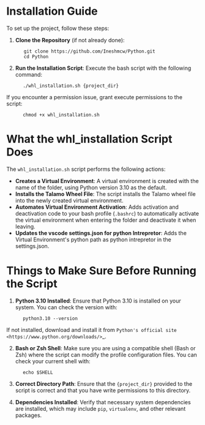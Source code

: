 
Installation Guide
==================

To set up the project, follow these steps:

1. **Clone the Repository** (if not already done):
   ```
      git clone https://github.com/Ineshmcw/Python.git
      cd Python
   ```

3. **Run the Installation Script**:
   Execute the bash script with the following command:
```
      ./whl_installation.sh {project_dir}
```

   If you encounter a permission issue, grant execute permissions to the script:
```
      chmod +x whl_installation.sh
```

What the whl_installation Script Does
====================

The `whl_installation.sh` script performs the following actions:

- **Creates a Virtual Environment**: A virtual environment is created with the name of the folder, using Python version 3.10 as the default.
- **Installs the Talamo Wheel File**: The script installs the Talamo wheel file into the newly created virtual environment.
- **Automates Virtual Environment Activation**: Adds activation and deactivation code to your bash profile (`.bashrc`) to automatically activate the virtual environment when entering the folder and deactivate it when leaving.
- **Updates the vscode settings.json for python Intrepretor**: Adds the Virtual Environment's python path as python intrepretor in the settings.json.

Things to Make Sure Before Running the Script
=============================================

1. **Python 3.10 Installed**:
   Ensure that Python 3.10 is installed on your system. You can check the version with:
```
      python3.10 --version
```
   If not installed, download and install it from `Python's official site <https://www.python.org/downloads/>`_.

2. **Bash or Zsh Shell**:
   Make sure you are using a compatible shell (Bash or Zsh) where the script can modify the profile configuration files. You can check your current shell with:
```
      echo $SHELL
```

3. **Correct Directory Path**:
   Ensure that the `{project_dir}` provided to the script is correct and that you have write permissions to this directory.

4. **Dependencies Installed**:
   Verify that necessary system dependencies are installed, which may include `pip`, `virtualenv`, and other relevant packages.

